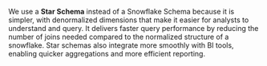 We use a **Star Schema** instead of a Snowflake Schema because it is simpler, with denormalized dimensions that make it easier for analysts to understand and query. It delivers faster query performance by reducing the number of joins needed compared to the normalized structure of a snowflake. Star schemas also integrate more smoothly with BI tools, enabling quicker aggregations and more efficient reporting.
